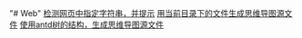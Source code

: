 <!--
 * @Author: your name
 * @Date: 2021-10-20 09:37:25
 * @LastEditTime: 2021-11-25 10:27:41
 * @LastEditors: Please set LastEditors
 * @Description: 打开koroFileHeader查看配置 进行设置: https://github.com/OBKoro1/koro1FileHeader/wiki/%E9%85%8D%E7%BD%AE
 * @FilePath: /Web/README.md
-->
"# Web" 
[检测网页中指定字符串，并提示](./检测网页中指定字符串，并提示.ts)
[用当前目录下的文件生成思维导图源文件](./fileMap.ts)
[使用antd树的结构，生成思维导图源文件](./treeMap.ts)

